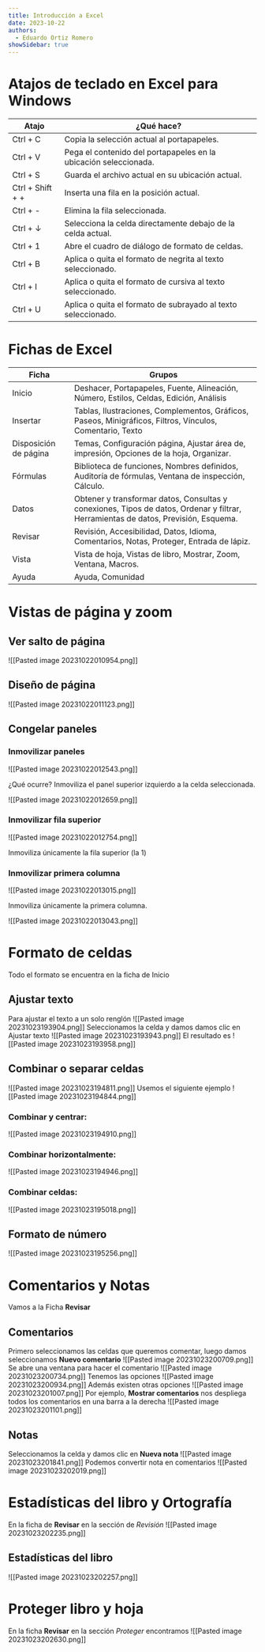 ```yaml
---
title: Introducción a Excel
date: 2023-10-22
authors:
  - Eduardo Ortiz Romero
showSidebar: true
---
```

# Atajos de teclado en Excel para Windows

|Atajo|¿Qué hace?|
| - | - | 
|Ctrl + C |Copia la selección actual al portapapeles. | 
|Ctrl + V| Pega el contenido del portapapeles en la ubicación seleccionada.|  
|Ctrl + S |Guarda el archivo actual en su ubicación actual.  |
|Ctrl + Shift + + |Inserta una fila en la posición actual.  |
|Ctrl + - |Elimina la fila seleccionada.  |
|Ctrl + ↓ |Selecciona la celda directamente debajo de la celda actual.|  
|Ctrl + 1 |Abre el cuadro de diálogo de formato de celdas.  |
|Ctrl + B| Aplica o quita el formato de negrita al texto seleccionado.  |
|Ctrl + I| Aplica o quita el formato de cursiva al texto seleccionado.  |
|Ctrl + U| Aplica o quita el formato de subrayado al texto seleccionado.|

# Fichas de Excel

| Ficha | Grupos |
| - | - |
|Inicio | Deshacer, Portapapeles, Fuente, Alineación, Número, Estilos, Celdas, Edición, Análisis |
|Insertar | Tablas, Ilustraciones, Complementos, Gráficos, Paseos, Minigráficos, Filtros, Vínculos, Comentario, Texto |
| Disposición de página |  Temas, Configuración página, Ajustar área de, impresión, Opciones de la hoja, Organizar. |
| Fórmulas| Biblioteca de funciones, Nombres definidos, Auditoría de fórmulas, Ventana de inspección, Cálculo.|
| Datos| Obtener y transformar datos, Consultas y conexiones, Tipos de datos, Ordenar y filtrar, Herramientas de datos, Previsión, Esquema. |
| Revisar| Revisión, Accesibilidad, Datos, Idioma, Comentarios,  Notas, Proteger, Entrada de lápiz.|
| Vista | Vista de hoja, Vistas de libro, Mostrar, Zoom, Ventana, Macros.|
| Ayuda | Ayuda, Comunidad|

# Vistas de página y zoom

## Ver salto de página

![[Pasted image 20231022010954.png]]
## Diseño de página

![[Pasted image 20231022011123.png]]
## Congelar paneles

### Inmovilizar paneles

 ![[Pasted image 20231022012543.png]]
 
¿Qué ocurre? Inmoviliza el panel superior izquierdo a la celda seleccionada.

![[Pasted image 20231022012659.png]]

### Inmovilizar fila superior

![[Pasted image 20231022012754.png]]

Inmoviliza únicamente la fila superior (la 1)

### Inmovilizar primera columna

![[Pasted image 20231022013015.png]]

Inmoviliza únicamente la primera columna.

![[Pasted image 20231022013043.png]]

# Formato de celdas

Todo el formato se encuentra en la ficha de Inicio
## Ajustar texto

Para ajustar el texto a un solo renglón
![[Pasted image 20231023193904.png]]
Seleccionamos la celda y damos damos clic en Ajustar texto ![[Pasted image 20231023193943.png]]
El resultado es 
![[Pasted image 20231023193958.png]]
## Combinar o separar celdas

![[Pasted image 20231023194811.png]]
Usemos el siguiente ejemplo
![[Pasted image 20231023194844.png]]
### **Combinar y centrar:**
![[Pasted image 20231023194910.png]]
### **Combinar horizontalmente:**
![[Pasted image 20231023194946.png]]
### **Combinar celdas:**
![[Pasted image 20231023195018.png]]

## Formato de número
![[Pasted image 20231023195256.png]]

# Comentarios y Notas

Vamos a la Ficha **Revisar** 

## Comentarios

Primero seleccionamos las celdas que queremos comentar, luego damos seleccionamos **Nuevo comentario** ![[Pasted image 20231023200709.png]]
Se abre una ventana para hacer el comentario ![[Pasted image 20231023200734.png]]
Tenemos las opciones ![[Pasted image 20231023200934.png]]
Además existen otras opciones
![[Pasted image 20231023201007.png]]
Por ejemplo, **Mostrar comentarios** nos despliega todos los comentarios en una barra a la derecha
![[Pasted image 20231023201101.png]]

## Notas
 Seleccionamos la celda y damos clic en **Nueva nota** 
 ![[Pasted image 20231023201841.png]]
 Podemos convertir nota en comentarios
 ![[Pasted image 20231023202019.png]]
# Estadísticas del libro y Ortografía

En la ficha de **Revisar** en la sección de *Revisión*
![[Pasted image 20231023202235.png]]
## Estadísticas del libro
![[Pasted image 20231023202257.png]]

# Proteger libro y hoja

En la ficha **Revisar** en la sección *Proteger* encontramos
![[Pasted image 20231023202630.png]]

